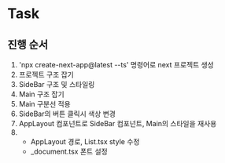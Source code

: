 # Task

## 진행 순서

1. 'npx create-next-app@latest --ts' 명령어로 next 프로젝트 생성
2. 프로젝트 구조 잡기
3. SideBar 구조 및 스타일링 
4. Main 구조 잡기 
5. Main 구분선 적용 
6. SideBar의 버튼 클릭시 색상 변경 
7. AppLayout 컴포넌트로 SideBar 컴포넌트, Main의 스타일을 재사용
8. - AppLayout 경로, List.tsx style 수정
   - _document.tsx 폰트 설정  